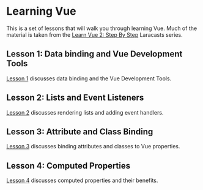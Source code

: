 # Learning Vue

This is a set of lessons that will walk you through learning Vue. Much of the material is taken from
the [Learn Vue 2: Step By Step](https://laracasts.com/series/learn-vue-2-step-by-step) Laracasts series.

## Lesson 1: Data binding and Vue Development Tools

[Lesson 1](lesson1/README.md) discusses data binding and the Vue Development Tools.

## Lesson 2: Lists and Event Listeners

[Lesson 2](https://github.com/BYU-CS-260-Winter-2019/learning-vue/blob/master/lesson2/README.md) discusses rendering lists and adding event handlers.

## Lesson 3: Attribute and Class Binding

[Lesson 3](https://github.com/BYU-CS-260-Winter-2019/learning-vue/blob/master/lesson3/README.md) discusses binding attributes and classes to Vue properties.

## Lesson 4: Computed Properties

[Lesson 4](https://github.com/BYU-CS-260-Winter-2019/learning-vue/blob/master/lesson4/README.md) discusses computed properties and their benefits.
